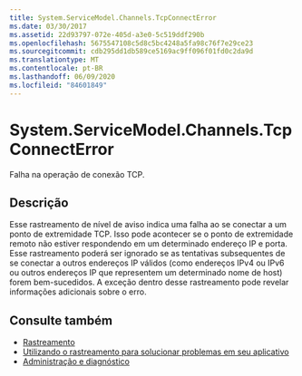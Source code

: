 ```yaml
---
title: System.ServiceModel.Channels.TcpConnectError
ms.date: 03/30/2017
ms.assetid: 22d93797-072e-405d-a3e0-5c519ddf290b
ms.openlocfilehash: 5675547108c5d8c5bc4248a5fa98c76f7e29ce23
ms.sourcegitcommit: cdb295dd1db589ce5169ac9ff096f01fd0c2da9d
ms.translationtype: MT
ms.contentlocale: pt-BR
ms.lasthandoff: 06/09/2020
ms.locfileid: "84601849"
---
```

# <a name="systemservicemodelchannelstcpconnecterror"></a>System.ServiceModel.Channels.TcpConnectError
Falha na operação de conexão TCP.  
  
## <a name="description"></a>Descrição  
 Esse rastreamento de nível de aviso indica uma falha ao se conectar a um ponto de extremidade TCP. Isso pode acontecer se o ponto de extremidade remoto não estiver respondendo em um determinado endereço IP e porta. Esse rastreamento poderá ser ignorado se as tentativas subsequentes de se conectar a outros endereços IP válidos (como endereços IPv4 ou IPv6 ou outros endereços IP que representem um determinado nome de host) forem bem-sucedidos. A exceção dentro desse rastreamento pode revelar informações adicionais sobre o erro.  
  
## <a name="see-also"></a>Consulte também

- [Rastreamento](index.md)
- [Utilizando o rastreamento para solucionar problemas em seu aplicativo](using-tracing-to-troubleshoot-your-application.md)
- [Administração e diagnóstico](../index.md)
